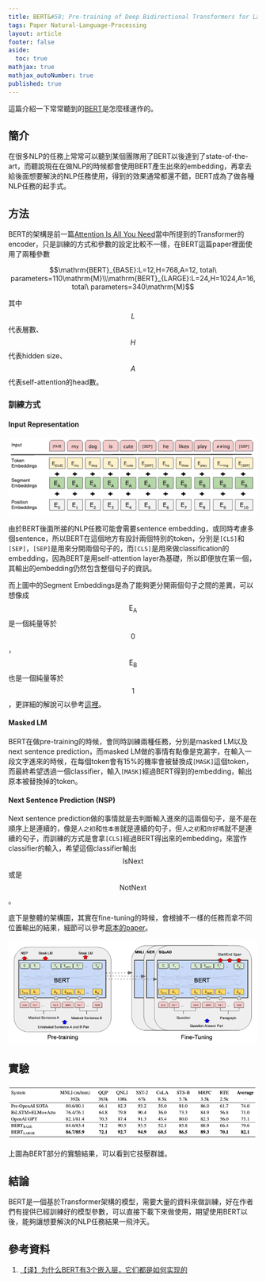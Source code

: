 ```yaml
---
title: BERT&#58; Pre-training of Deep Bidirectional Transformers for Language Understanding
tags: Paper Natural-Language-Processing
layout: article
footer: false
aside:
  toc: true
mathjax: true
mathjax_autoNumber: true
published: true
---
```


這篇介紹一下常常聽到的[BERT](https://arxiv.org/pdf/1810.04805.pdf)是怎麼樣運作的。

<!--more-->

## 簡介

在很多NLP的任務上常常可以聽到某個團隊用了BERT以後達到了state-of-the-art，而聽說現在在做NLP的時候都會使用BERT產生出來的embedding，再拿去給後面想要解決的NLP任務使用，得到的效果通常都還不錯，BERT成為了做各種NLP任務的起手式。

## 方法

BERT的架構是前一篇[Attention Is All You Need](https://wjohn1483.github.io/2020/03/21/attention-is-all-you-need/)當中所提到的Transformer的encoder，只是訓練的方式和參數的設定比較不一樣，在BERT這篇paper裡面使用了兩種參數

$$\mathrm{BERT}_{BASE}:L=12,H=768,A=12, total\ parameters=110\mathrm{M}\\\mathrm{BERT}_{LARGE}:L=24,H=1024,A=16, total\ parameters=340\mathrm{M}$$

其中$$L$$代表層數、$$H$$代表hidden size、$$A$$代表self-attention的head數。

### 訓練方式

#### Input Representation

![Input Representation](input-representation.png)

由於BERT後面所接的NLP任務可能會需要sentence embedding，或同時考慮多個sentence，所以BERT在這個地方有設計兩個特別的token，分別是`[CLS]`和`[SEP]`，`[SEP]`是用來分開兩個句子的，而`[CLS]`是用來做classification的embedding，因為BERT是用self-attention layer為基礎，所以即便放在第一個，其輸出的embedding仍然包含整個句子的資訊。

而上圖中的Segment Embeddings是為了能夠更分開兩個句子之間的差異，可以想像成$$\mathrm{E_A}$$是一個純量等於$$0$$，$$\mathrm{E_B}$$也是一個純量等於$$1$$，更詳細的解說可以參考[這裡](https://www.cnblogs.com/d0main/p/10447853.html)。

#### Masked LM

BERT在做pre-training的時候，會同時訓練兩種任務，分別是masked LM以及next sentence prediction，而masked LM做的事情有點像是克漏字，在輸入一段文字進來的時候，在每個token會有15%的機率會被替換成`[MASK]`這個token，而最終希望透過一個classifier，輸入`[MASK]`經過BERT得到的embedding，輸出原本被替換掉的token。

#### Next Sentence Prediction (NSP)

Next sentence prediction做的事情就是去判斷輸入進來的這兩個句子，是不是在順序上是連續的，像是`人之初`和`性本善`就是連續的句子，但`人之初`和`你好嗎`就不是連續的句子，而訓練的方式是會拿`[CLS]`經過BERT得出來的embedding，來當作classifier的輸入，希望這個classifier輸出$$\mathrm{IsNext}$$或是$$\mathrm{NotNext}$$。

底下是整體的架構圖，其實在fine-tuning的時候，會根據不一樣的任務而拿不同位置輸出的結果，細節可以參考[原本的paper](https://arxiv.org/pdf/1810.04805.pdf)。

![Overall procedure](overall-procedure.png)

## 實驗

![Test Results](test-results.png)

上圖為BERT部分的實驗結果，可以看到它技壓群雄。

## 結論

BERT是一個基於Transformer架構的模型，需要大量的資料來做訓練，好在作者們有提供已經訓練好的模型參數，可以直接下載下來做使用，期望使用BERT以後，能夠讓想要解決的NLP任務結果一飛沖天。

## 參考資料

1. [【译】为什么BERT有3个嵌入层，它们都是如何实现的](https://www.cnblogs.com/d0main/p/10447853.html)
